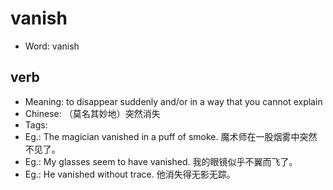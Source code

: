 # vanish

- Word: vanish

## verb

- Meaning: to disappear suddenly and/or in a way that you cannot explain
- Chinese: （莫名其妙地）突然消失
- Tags: 
- Eg.: The magician vanished in a puff of smoke. 魔术师在一股烟雾中突然不见了。
- Eg.: My glasses seem to have vanished. 我的眼镜似乎不翼而飞了。
- Eg.: He vanished without trace. 他消失得无影无踪。

